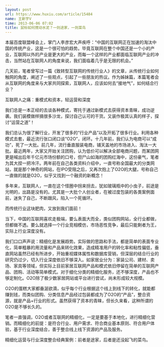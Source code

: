 ```yaml
---
layout: post
url: https://www.huxiu.com/article/15484
name: 王新宇V
time: 2013-06-06 07:02
title: 鼠标如何搅动水泥？一则途家，一则菜鸟
---
```

本届百度联盟峰会上，掌门人李彦宏大声疾呼：“中国的互联网正在加速的淘汰中国的传统产业，这是一个很可怕的趋势。毕竟互联网在整个中国还是一个小的产业，互联网以外的产业是更大的产业，而每一个这样的产业都面临互联网产业的冲击，当然站在互联网人的角度来说，我们面临着几乎是无限的机会。”

几天前，笔者曾写过一篇《致转型互联网的传统行业人》的文章，从传统行业如何触网的角度，阐述了一些观点，引起了一些朋友的热议。作为姊妹篇，本篇笔者会从互联网的角度来与大家共同探索，互联网人，应该如何去“接地气”，如何结合行业？

互联网人之痛：重模式和资本，轻运营和深度

我们总是一本正经的去谈各种模式，寄托于通过新模式去获得资本青睐，成功逆袭。我们装模做样搞很多沙龙，探讨自己认可的干货。又装作极其认真的样子，探讨“运营之道”！

我们总认为很了解行业，开发了很多的“行业产品”以及开拓了很多行业。利用各种模式去套，最近流行张口闭口谈“O2O”，闭环。十几年前，我们认为电商可以“成功”，死了一大批。前几年，流行垂直服装电商，铺天盖地的市场进入、淘汰一大批。最近两年，大家又开始关注团购，认为低价可以解决全部电商问题，而某团网更是喊出后年千亿元市场份额的口号，但尸山如海的团购红海中，这份豪气，笔者为其大捏一把冷汗。两年前在自己各类资料介绍中，一直号称全国最大的分类网站，就是那个神奇的网站，在IPO受阻之后，又再次抱上了O2O的大腿，号称自己一直做的就是O2O，似乎又找到一个融资的新概念！

多年来，互联网人，一直在这个怪圈中拐来拐去，犹如玻璃瓶中的小虫子，前途是光明的，出路是没有的。尤其是一大批个人创业者，在被过度包装的各类案例面前，迷失了自己，不断跟风，陷入一个死循环。

而传统行业这块肥肉，又放到我们面前！

当下，中国的互联网喜欢走极端，要么表面大而全，类似团购网站，全行业都做，但都做不透。要么就选择一个行业竞相模仿，市场恶性竞争，最后只能剩者为王，实际上行业深度没有。

我们口口声声说：精细化是发展趋势。实际做的思路和手法，都是简单的表面专业化，简单粗暴的用流量和产品来转化效果，造成精准用户的转化率和粘性偏低，垂直网站虽然已经有所进步，开始重视媒体属性和数据库营销，但深层的结合行业的研究仍过少，切入行业深度依旧不够深入。如家居业分为：家装公司、建材、卖场、家具等领域，但实际上目前家居互联网产品和模式依旧停留在简单的互联网产品、团购、活动等简单模式。对于细化分类的精细化服务，还不够深度，产品也不够定制化。O2O除了极少数家居网站或平台进行尝试，尚未形成较大规模。

O2O的蛋糕大家都垂涎欲滴，似乎每个行业根据这个线上到线下的转化，就能都赚到钱，而类似团购、分类信息产品经过包装都成为了O2O的“产品”，整合资源，就是产品+行业的形式。虽然获得了资本的青睐，但长久来看，这种所谓的O2O是不够长久的。

笔者一直强调，O2O或者互联网的精细化，一定是要基于本地化，进行精细化营销。而精细化的前提：是符合行业、用户需求、符合商业基本原则、符合用户体验，基于行业深度结合，善于整合线上线下资源的产品及服务。

精细化运营与行业深度整合经典案例：前者是途家，后者是还没起飞的菜鸟。

